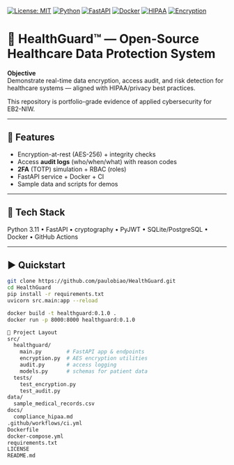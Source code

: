 [![License: MIT](https://img.shields.io/badge/License-MIT-yellow.svg)](https://opensource.org/licenses/MIT)
[![Python](https://img.shields.io/badge/Python-3.11-blue.svg)](https://www.python.org/)
[![FastAPI](https://img.shields.io/badge/FastAPI-009688?logo=fastapi&logoColor=white)](https://fastapi.tiangolo.com/)
[![Docker](https://img.shields.io/badge/Docker-2496ED?logo=docker&logoColor=white)](https://www.docker.com/)
[![HIPAA](https://img.shields.io/badge/Compliance-HIPAA-green)](#)
[![Encryption](https://img.shields.io/badge/Feature-Encryption%20%26%202FA-blue)](#)

# 🏥 HealthGuard™ — Open-Source Healthcare Data Protection System

**Objective**  
Demonstrate real-time data encryption, access audit, and risk detection for healthcare systems — aligned with HIPAA/privacy best practices.

This repository is portfolio-grade evidence of applied cybersecurity for EB2-NIW.

---

## 🚀 Features
- Encryption-at-rest (AES-256) + integrity checks  
- Access **audit logs** (who/when/what) with reason codes  
- **2FA** (TOTP) simulation + RBAC (roles)  
- FastAPI service + Docker + CI  
- Sample data and scripts for demos  

---

## 🧠 Tech Stack
Python 3.11 • FastAPI • cryptography • PyJWT • SQLite/PostgreSQL • Docker • GitHub Actions  

---

## ▶️ Quickstart
```bash
git clone https://github.com/paulobiao/HealthGuard.git
cd HealthGuard
pip install -r requirements.txt
uvicorn src.main:app --reload

docker build -t healthguard:0.1.0 .
docker run -p 8000:8000 healthguard:0.1.0

📁 Project Layout
src/
  healthguard/
    main.py        # FastAPI app & endpoints
    encryption.py  # AES encryption utilities
    audit.py       # access logging
    models.py      # schemas for patient data
  tests/
    test_encryption.py
    test_audit.py
data/
  sample_medical_records.csv
docs/
  compliance_hipaa.md
.github/workflows/ci.yml
Dockerfile
docker-compose.yml
requirements.txt
LICENSE
README.md
